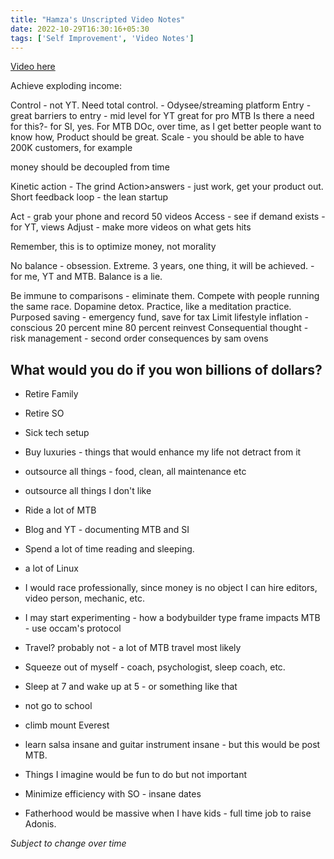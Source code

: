 ```yaml
---
title: "Hamza's Unscripted Video Notes"
date: 2022-10-29T16:30:16+05:30
tags: ['Self Improvement', 'Video Notes']
---
```

[Video here](https://www.youtube.com/watch?v=bt_ZQpDFL2s&t=6s)

Achieve exploding income:

Control - not YT. Need total control. - Odysee/streaming platform
Entry - great barriers to entry - mid level for YT  great for pro MTB
Is there a need for this?- for SI, yes. For MTB DOc, over time, as I get better people want to know how,
Product should be great.
Scale - you should be able to have 200K customers, for example

money should be decoupled from time

Kinetic action - The grind
Action>answers - just work, get your product out. Short feedback loop - the lean startup

Act - grab your phone and record 50 videos
Access - see if demand exists - for YT, views
Adjust - make more videos on what gets hits

Remember, this is to optimize money, not morality

No balance - obsession. Extreme. 3 years, one thing, it will be achieved. - for me, YT and MTB.
Balance is a lie.

Be immune to comparisons - eliminate them. Compete with people running the same race. Dopamine detox. Practice, like a meditation practice.
Purposed saving - emergency fund, save for tax
Limit lifestyle inflation - conscious
20 percent mine
80 percent reinvest
Consequential thought - risk management - second order consequences by sam ovens

## What would you do if you won billions of dollars?

 - Retire Family
 - Retire SO
 - Sick tech setup
 - Buy luxuries - things that would enhance my life not detract from it
 - outsource all things - food, clean, all maintenance etc
 - outsource all things I don't like
 - Ride a lot of MTB
 - Blog and YT - documenting MTB and SI
 - Spend a lot of time reading and sleeping.
 - a lot of Linux
 - I would race professionally, since money is no object I can hire editors, video person, mechanic, etc.
 - I may start experimenting - how a bodybuilder type frame impacts MTB - use occam's protocol
 - Travel? probably not - a lot of MTB travel most likely
 - Squeeze out of myself - coach, psychologist, sleep coach, etc.
 - Sleep at 7 and wake up at 5 - or something like that
 - not go to school

 - climb mount Everest
 - learn salsa insane and guitar instrument insane - but this would be post MTB.
 - Things I imagine would be fun to do but not important
 - Minimize efficiency with SO - insane dates
 - Fatherhood would be massive when I have kids - full time job to raise Adonis.

 *Subject to change over time*
